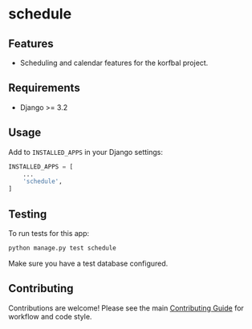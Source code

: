 <!-- Badges: Uncomment and update as needed -->
<!--
![Build Status](https://img.shields.io/github/workflow/status/butros10games/MonoRepo/CI)
![Coverage](https://img.shields.io/codecov/c/github/butros10games/MonoRepo)
![License](https://img.shields.io/github/license/butros10games/MonoRepo)
-->

# schedule

## Features
- Scheduling and calendar features for the korfbal project.

## Requirements
- Django >= 3.2

## Usage
Add to `INSTALLED_APPS` in your Django settings:
```python
INSTALLED_APPS = [
    ...
    'schedule',
]
```

## Testing
To run tests for this app:
```bash
python manage.py test schedule
```
Make sure you have a test database configured.

## Contributing
Contributions are welcome! Please see the main [Contributing Guide](../../../../../../docs/contributing.md) for workflow and code style.

<!-- Optionally add a screenshot or architecture diagram here -->
